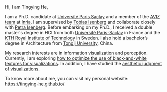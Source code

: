 Hi, I am Tingying He,

I am a Ph.D. candidate at [Université Paris Saclay](https://www.universite-paris-saclay.fr/en) and a member of the [AVIZ team](https://www.aviz.fr/) at [Inria](https://www.inria.fr/en).
I am supervised by [Tobias Isenberg](https://tobias.isenberg.cc/) and collaborate closely with [Petra Isenberg](https://petra.isenberg.cc/wiki/pmwiki.php).
Before embarking on my Ph.D., I received a double master's degree in HCI from both [Université Paris-Saclay](https://www.universite-paris-saclay.fr/en) in France and the [KTH Royal Institute of Technology](https://www.kth.se/en) in Sweden.
I also hold a bachelor’s degree in Architecture from [Tongji University](https://en.wikipedia.org/wiki/Tongji_University), China.


My research interests are in information visualization and perception.
Currently, I am exploring [how to optimize the use of black-and-white textures for visualizations](https://tingying-he.github.io/projects/He_2024_Textures.html).
In addition, I have studied the [aesthetic judgment of visualizations](https://tingying-he.github.io/projects/He_2023_BeauVis.html).

To know more about me, you can visit my personal website: https://tingying-he.github.io/

<!---
tingying-he/tingying-he is a ✨ special ✨ repository because its `README.md` (this file) appears on your GitHub profile.
You can click the Preview link to take a look at your changes.
--->

